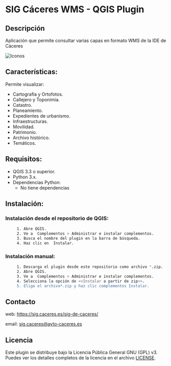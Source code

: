 # SIG Cáceres WMS - QGIS Plugin


## Descripción
Aplicación que permite consultar varias capas en formato WMS de la IDE de Cáceres 


![Iconos](C:\Proyectos\Caceres\Plugins\modificados_Febrero_2025\sigcaceres_wms\sigcaceres_wms\doc\plantilla.png)

## Características:
Permite visualizar:

- Cartografía y Ortofotos.
- Callejero y Toponimia.
- Catastro.
- Planeamiento.
- Expedientes de urbanismo.
- Infraestructuras. 
- Movilidad.
- Patrimonio.
- Archivo histórico.
- Temáticos.


## Requisitos:

- QGIS 3.3 o superior.
- Python 3.x.
- Dependencias Python:
    - No tiene dependencias

## Instalación:
  ### Instalación desde el repositorio de QGIS:
   ```sh
        1. Abre QGIS.
        2. Ve a  Complementos > Administrar e instalar complementos.
        3. Busca el nombre del plugin en la barra de búsqueda.
        4. Haz clic en  Instalar.
   ```

  ### Instalación manual:
   ```sh
        1. Descarga el plugin desde este repositorio como archivo *.zip.
        2. Abre QGIS.
        3. Ve a  Complementos > Administrar e instalar complementos.
        4. Selecciona la opción de <<Instalar a partir de zip>>.
        5. Elige el archivo*.zip y haz clic complementos Instalar.        
   ```
## Contacto
web: https://sig.caceres.es/sig-de-caceres/

email: sig.caceres@ayto-caceres.es

## Licencia
Este plugin se distribuye bajo la Licencia Pública General GNU (GPL) v3. Puedes ver los detalles completos de la licencia en el archivo [LICENSE](https://www.gnu.org/licenses/gpl-3.0.html).
